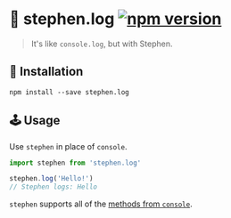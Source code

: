 # 🌈 stephen.log [![npm version](https://badge.fury.io/js/stephen.log.svg)](https://badge.fury.io/js/stephen.log)

> It's like `console.log`, but with Stephen.

## 🔧 Installation

```
npm install --save stephen.log
```

## 🕹 Usage

Use `stephen` in place of `console`.

```js
import stephen from 'stephen.log'

stephen.log('Hello!')
// Stephen logs: Hello
```

`stephen` supports all of the [methods from `console`](https://developer.mozilla.org/en-US/docs/Web/API/Console).

